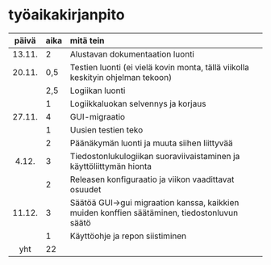 # työaikakirjanpito

| päivä | aika | mitä tein  |
| :----:|:-----| :-----|
| 13.11.| 2    | Alustavan dokumentaation luonti |
| 20.11.| 0,5  | Testien luonti (ei vielä kovin monta, tällä viikolla keskityin ohjelman tekoon) |
|       | 2,5  | Logiikan luonti
|       | 1    | Logiikkaluokan selvennys ja korjaus
| 27.11.| 4    | GUI-migraatio
|       | 1    | Uusien testien teko
|       | 2    | Päänäkymän luonti ja muuta siihen liittyvää
| 4.12. | 3    | Tiedostonlukulogiikan suoraviivaistaminen ja käyttöliittymän hionta
|       | 2    | Releasen konfiguraatio ja viikon vaadittavat osuudet
| 11.12.| 3    | Säätöä GUI->gui migraation kanssa, kaikkien muiden konffien säätäminen, tiedostonluvun säätö
|       | 1    | Käyttöohje ja repon siistiminen
| yht   | 22   | | 
